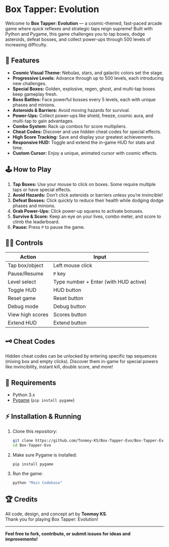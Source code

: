 # Box Tapper: Evolution

Welcome to **Box Tapper: Evolution** — a cosmic-themed, fast-paced arcade game where quick reflexes and strategic taps reign supreme! Built with Python and Pygame, this game challenges you to tap boxes, dodge asteroids, defeat bosses, and collect power-ups through 500 levels of increasing difficulty.

## 🚀 Features

- **Cosmic Visual Theme:** Nebulas, stars, and galactic colors set the stage.
- **Progressive Levels:** Advance through up to 500 levels, each introducing new challenges.
- **Special Boxes:** Golden, explosive, regen, ghost, and multi-tap boxes keep gameplay fresh.
- **Boss Battles:** Face powerful bosses every 5 levels, each with unique phases and minions.
- **Asteroids & Barriers:** Avoid moving hazards for survival.
- **Power-Ups:** Collect power-ups like shield, freeze, cosmic aura, and multi-tap to gain advantages.
- **Combo System:** Rack up combos for score multipliers.
- **Cheat Codes:** Discover and use hidden cheat codes for special effects.
- **High Score Tracking:** Save and display your greatest achievements.
- **Responsive HUD:** Toggle and extend the in-game HUD for stats and time.
- **Custom Cursor:** Enjoy a unique, animated cursor with cosmic effects.

## 🕹️ How to Play

1. **Tap Boxes:** Use your mouse to click on boxes. Some require multiple taps or have special effects.
2. **Avoid Hazards:** Don’t click asteroids or barriers unless you’re invincible!
3. **Defeat Bosses:** Click quickly to reduce their health while dodging dodge phases and minions.
4. **Grab Power-Ups:** Click power-up squares to activate bonuses.
5. **Survive & Score:** Keep an eye on your lives, combo meter, and score to climb the leaderboard.
6. **Pause:** Press `P` to pause the game.

## 🧑‍💻 Controls

| Action           | Input                |
|------------------|---------------------|
| Tap box/object   | Left mouse click     |
| Pause/Resume     | `P` key              |
| Level select     | Type number + Enter (with HUD active) |
| Toggle HUD       | HUD button           |
| Reset game       | Reset button         |
| Debug mode       | Debug button         |
| View high scores | Scores button        |
| Extend HUD       | Extend button        |

## 🗝️ Cheat Codes

Hidden cheat codes can be unlocked by entering specific tap sequences (mixing box and empty clicks). Discover them in-game for special powers like invincibility, instant kill, double score, and more!

## 🐍 Requirements

- Python 3.x
- [Pygame](https://www.pygame.org/) (`pip install pygame`)

## ⚡ Installation & Running

1. Clone this repository:
   ```bash
   git clone https://github.com/Tonmoy-KS/Box-Tapper-Evo/Box-Tapper-Evo.git
   cd Box-Tapper-Evo
   ```
2. Make sure Pygame is installed:
   ```bash
   pip install pygame
   ```
3. Run the game:
   ```bash
   python "Main Codebase"
   ```

## 🏆 Credits

All code, design, and concept art by **Tonmoy KS**.  
Thank you for playing Box Tapper: Evolution!

---

**Feel free to fork, contribute, or submit issues for ideas and improvements!**
